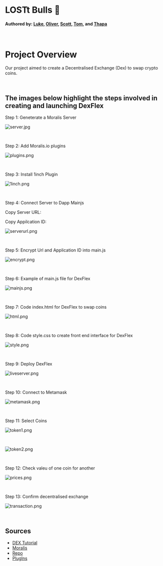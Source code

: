 # LOSTt Bulls :ox:
#### Authored by: [Luke](https://github.com/lukekonsta7), [Oliver](https://github.com/OliverGeddes), [Scott](https://github.com/Bomegolf), [Tom](https://github.com/kez4twez), and [Thapa](https://github.com/TribThapa)

<p>&nbsp;</p>

# Project Overview
Our project aimed to create a Decentralised Exchange (Dex) to swap crypto coins.

<p>&nbsp;</p>

## The images below highlight the steps involved in creating and launching DexFlex

Step 1: Geneterate a Moralis Server

![server.jpg](images/server.jpg)

<p>&nbsp;</p>

Step 2: Add Moralis.io plugins

![plugins.png](images/plugins.png)

<p>&nbsp;</p>

Step 3: Install 1inch Plugin

![1inch.png](images/1inch.png)

<p>&nbsp;</p>

Step 4: Connect Server to Dapp Mainjs

Copy Server URL:

Copy Appilcation ID:


![serverurl.png](images/serverurl.png)



<p>&nbsp;</p>

Step 5: Encrypt Url and Application ID into main.js

![encrypt.png](images/encrypt.png)



<p>&nbsp;</p>

Step 6: Example of main.js file for DexFlex

![mainjs.png](images/mainjs.png)



<p>&nbsp;</p>

Step 7: Code index.html for DexFlex to swap coins

![html.png](images/html.png)


<p>&nbsp;</p>

Step 8: Code style.css to create front end interface for DexFlex

![style.png](images/style.png)


<p>&nbsp;</p>

Step 9: Deploy DexFlex

![liveserver.png](images/liveserver.png)


<p>&nbsp;</p>

Step 10: Connect to Metamask

![metamask.png](images/metamask.png)


<p>&nbsp;</p>

Step 11: Select Coins

![token1.png](images/token1.png)

<p>&nbsp;</p>

![token2.png](images/token2.png)


<p>&nbsp;</p>

Step 12: Check valeu of one coin for another

![prices.png](images/prices.png)


<p>&nbsp;</p>

Step 13: Confirm decentralised exchange

![transaction.png](images/transaction.png)


<p>&nbsp;</p>

## Sources
- [DEX Tutorial](https://www.youtube.com/watch?v=XOvtnDx1m5c&ab_channel=MoralisWeb3)
- [Moralis](https://moralis.io/?utm_source=youtubemoralis&utm_medium=video&utm_campaign=XOvtnDx1m5c)
- [Repo](https://github.com/MoralisWeb3/demo-apps/tree/main/dex-tutorial)
- [PlugIns](https://moralis.io/plugins/)